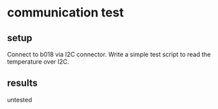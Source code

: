 # communication test
## setup
Connect to b018 via I2C connector. Write a simple test script to read the temperature over I2C.
## results
untested
